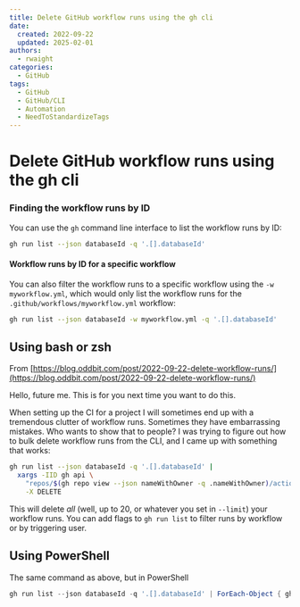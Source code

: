 ```yaml
---
title: Delete GitHub workflow runs using the gh cli
date:
  created: 2022-09-22
  updated: 2025-02-01
authors:
  - rwaight
categories:
  - GitHub
tags:
  - GitHub
  - GitHub/CLI
  - Automation
  - NeedToStandardizeTags
---
```


# Delete GitHub workflow runs using the gh cli

### Finding the workflow runs by ID

You can use the `gh` command line interface to list the workflow runs by ID:
```bash
gh run list --json databaseId -q '.[].databaseId'
```

#### Workflow runs by ID for a specific workflow
You can also filter the workflow runs to a specific workflow using the `-w myworkflow.yml`, which would only list the workflow runs for the `.github/workflows/myworkflow.yml` workflow:
```bash
gh run list --json databaseId -w myworkflow.yml -q '.[].databaseId'
```


## Using bash or zsh

From [https://blog.oddbit.com/post/2022-09-22-delete-workflow-runs/](https://blog.oddbit.com/post/2022-09-22-delete-workflow-runs/)

Hello, future me. This is for you next time you want to do this.

When setting up the CI for a project I will sometimes end up with a tremendous clutter of workflow runs. Sometimes they have embarrassing mistakes. Who wants to show that to people? I was trying to figure out how to bulk delete workflow runs from the CLI, and I came up with something that works:
```bash
gh run list --json databaseId -q '.[].databaseId' |
  xargs -IID gh api \
    "repos/$(gh repo view --json nameWithOwner -q .nameWithOwner)/actions/runs/ID" \
    -X DELETE
```

This will delete _all_ (well, up to 20, or whatever you set in `--limit`) your workflow runs. You can add flags to `gh run list` to filter runs by workflow or by triggering user.

## Using PowerShell

The same command as above, but in PowerShell

```powershell
gh run list --json databaseId -q '.[].databaseId' | ForEach-Object { gh api "repos/$(gh repo view --json nameWithOwner -q .nameWithOwner)/actions/runs/$_" -X DELETE }
```

